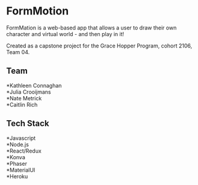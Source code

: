 # FormMotion

FormMation is a web-based app that allows a user to draw their own character and virtual world - and then play in it! 

Created as a capstone project for the Grace Hopper Program, cohort 2106, Team 04. 

## Team

*Kathleen Connaghan  
*Julia Crooijmans  
*Nate Metrick  
*Caitlin Rich  

## Tech Stack

*Javascript  
*Node.js  
*React/Redux  
*Konva  
*Phaser  
*MaterialUI  
*Heroku  

